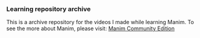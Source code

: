 <h3> Learning repository archive </h1>

<p>This is a archive repository for the videos I made while learning
Manim. To see the more about Manim, please 
visit: <a href="https://docs.manim.community/en/stable/index.html">Manim Community Edition</a>
</p>

